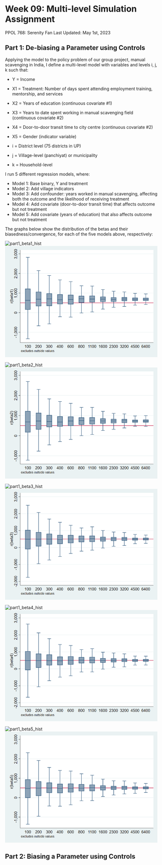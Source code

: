 # Week 09: Multi-level Simulation Assignment

PPOL 768: Serenity Fan 
Last Updated: May 1st, 2023 

## Part 1: De-biasing a Parameter using Controls 

Applying the model to the policy problem of our group project, manual scavenging in India, I define a multi-level model with variables and levels i, j, k such that:  

* Y = Income 
* X1 = Treatment: Number of days spent attending employment training, mentorship, and services  
* X2 = Years of education (continuous covariate #1)
* X3 = Years to date spent working in manual scavenging field (continuous covariate #2)
* X4 = Door-to-door transit time to city centre (continuous covariate #2)
* X5 = Gender (indicator variable)

* i = District level (75 districts in UP)
* j = Village-level (panchiyat) or municipality 
* k = Household-level 

I run 5 different regression models, where: 
* Model 1: Base binary, Y and treatment 
* Model 2: Add village indicators 
* Model 3: Add confounder: years worked in manual scavenging, affecting both the outcome and the likelihood of receiving treatment 
* Model 4: Add covariate (door-to-door transit time) that affects outcome but not treatment
* Model 5: Add covariate (years of education) that also affects outcome but not treatment 

The graphs below show the distribution of the betas and their biasedness/convergence, for each of the five models above, respectively:

![part1_beta1_hist](part1_reg_1_over_N.png)
![part1_box1](part1_boxplot_1.png)

![part1_beta2_hist](part1_reg_2_over_N.png)
![part1_box2](part1_boxplot_2.png)

![part1_beta3_hist](part1_reg_3_over_N.png)
![part1_box3](part1_boxplot_3.png)

![part1_beta4_hist](part1_reg_4_over_N.png)
![part1_box4](part1_boxplot_4.png)

![part1_beta5_hist](part1_reg_5_over_N.png)
![part1_box5](part1_boxplot_5.png)


## Part 2: Biasing a Parameter using Controls 

